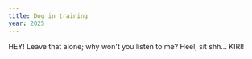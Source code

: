 ```yaml
---
title: Dog in training
year: 2025
---
```

HEY! Leave that alone;
why won't you listen to me?
Heel, sit shh... KIRI!
